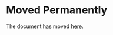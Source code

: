 # Moved Permanently

The document has moved
[here](https://archive.nytimes3xbfgragh.onion/www.nytimes3xbfgragh.onion/www.nytimes3xbfgragh.onion/ref/membercenter/help/agree.html).
